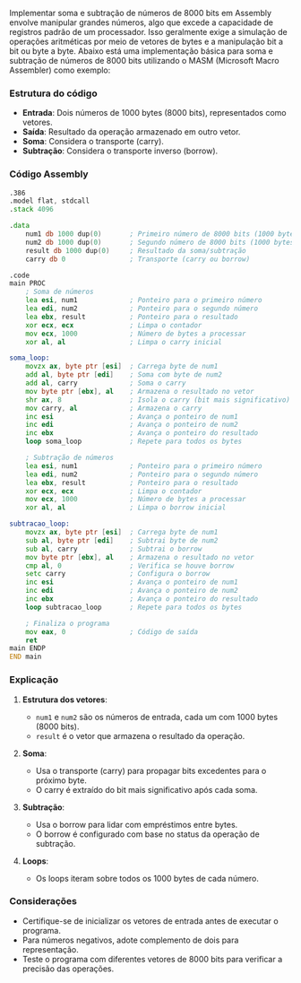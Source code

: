 Implementar soma e subtração de números de 8000 bits em Assembly envolve manipular grandes números, algo que excede a capacidade de registros padrão de um processador. Isso geralmente exige a simulação de operações aritméticas por meio de vetores de bytes e a manipulação bit a bit ou byte a byte. Abaixo está uma implementação básica para soma e subtração de números de 8000 bits utilizando o MASM (Microsoft Macro Assembler) como exemplo:

### Estrutura do código

- **Entrada**: Dois números de 1000 bytes (8000 bits), representados como vetores.
- **Saída**: Resultado da operação armazenado em outro vetor.
- **Soma**: Considera o transporte (carry).
- **Subtração**: Considera o transporte inverso (borrow).

### Código Assembly

```asm
.386
.model flat, stdcall
.stack 4096

.data
    num1 db 1000 dup(0)       ; Primeiro número de 8000 bits (1000 bytes)
    num2 db 1000 dup(0)       ; Segundo número de 8000 bits (1000 bytes)
    result db 1000 dup(0)     ; Resultado da soma/subtração
    carry db 0                ; Transporte (carry ou borrow)

.code
main PROC
    ; Soma de números
    lea esi, num1             ; Ponteiro para o primeiro número
    lea edi, num2             ; Ponteiro para o segundo número
    lea ebx, result           ; Ponteiro para o resultado
    xor ecx, ecx              ; Limpa o contador
    mov ecx, 1000             ; Número de bytes a processar
    xor al, al                ; Limpa o carry inicial

soma_loop:
    movzx ax, byte ptr [esi]  ; Carrega byte de num1
    add al, byte ptr [edi]    ; Soma com byte de num2
    add al, carry             ; Soma o carry
    mov byte ptr [ebx], al    ; Armazena o resultado no vetor
    shr ax, 8                 ; Isola o carry (bit mais significativo)
    mov carry, al             ; Armazena o carry
    inc esi                   ; Avança o ponteiro de num1
    inc edi                   ; Avança o ponteiro de num2
    inc ebx                   ; Avança o ponteiro do resultado
    loop soma_loop            ; Repete para todos os bytes

    ; Subtração de números
    lea esi, num1             ; Ponteiro para o primeiro número
    lea edi, num2             ; Ponteiro para o segundo número
    lea ebx, result           ; Ponteiro para o resultado
    xor ecx, ecx              ; Limpa o contador
    mov ecx, 1000             ; Número de bytes a processar
    xor al, al                ; Limpa o borrow inicial

subtracao_loop:
    movzx ax, byte ptr [esi]  ; Carrega byte de num1
    sub al, byte ptr [edi]    ; Subtrai byte de num2
    sub al, carry             ; Subtrai o borrow
    mov byte ptr [ebx], al    ; Armazena o resultado no vetor
    cmp al, 0                 ; Verifica se houve borrow
    setc carry                ; Configura o borrow
    inc esi                   ; Avança o ponteiro de num1
    inc edi                   ; Avança o ponteiro de num2
    inc ebx                   ; Avança o ponteiro do resultado
    loop subtracao_loop       ; Repete para todos os bytes

    ; Finaliza o programa
    mov eax, 0                ; Código de saída
    ret
main ENDP
END main
```

### Explicação

1. **Estrutura dos vetores**:
   - `num1` e `num2` são os números de entrada, cada um com 1000 bytes (8000 bits).
   - `result` é o vetor que armazena o resultado da operação.

2. **Soma**:
   - Usa o transporte (carry) para propagar bits excedentes para o próximo byte.
   - O carry é extraído do bit mais significativo após cada soma.

3. **Subtração**:
   - Usa o borrow para lidar com empréstimos entre bytes.
   - O borrow é configurado com base no status da operação de subtração.

4. **Loops**:
   - Os loops iteram sobre todos os 1000 bytes de cada número.

### Considerações

- Certifique-se de inicializar os vetores de entrada antes de executar o programa.
- Para números negativos, adote complemento de dois para representação.
- Teste o programa com diferentes vetores de 8000 bits para verificar a precisão das operações.
